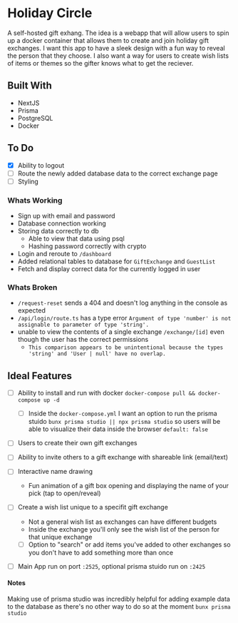 # Holiday Circle
A self-hosted gift exhang. The idea is a webapp that will allow users to spin up a docker container that allows them to create and join holiday gift exchanges. I want this app to have a sleek design with a fun way to reveal the person that they choose. I also want a way for users to create wish lists of items or themes so the gifter knows what to get the reciever.

## Built With
- NextJS
- Prisma
- PostgreSQL
- Docker

## To Do
- [x] Ability to logout
- [ ] Route the newly added database data to the correct exchange page
- [ ] Styling

### Whats Working
- Sign up with email and password
- Database connection working
- Storing data correctly to db
    - Able to view that data using psql
    - Hashing password correctly with crypto
- Login and reroute to `/dashboard`
- Added relational tables to database for `GiftExchange` and `GuestList`
- Fetch and display correct data for the currently logged in user

### Whats Broken
- `/request-reset` sends a 404 and doesn't log anything in the console as expected
- `/api/login/route.ts` has a type error `Argument of type 'number' is not assignable to parameter of type 'string'.`
- unable to view the contents of a single exchange `/exchange/[id]` even though the user has the correct permissions
    - `This comparison appears to be unintentional because the types 'string' and 'User | null' have no overlap.`

## Ideal Features
- [ ] Ability to install and run with docker `docker-compose pull && docker-compose up -d`
    - [ ] Inside the `docker-compose.yml` I want an option to run the prisma stuido `bunx prisma studio || npx prisma studio` so users will be able to visualize their data inside the browser `default: false`
- [ ] Users to create their own gift exchanges 
- [ ] Ability to invite others to a gift exchange with shareable link (email/text)
- [ ] Interactive name drawing
    - Fun animation of a gift box opening and displaying the name of your pick (tap to open/reveal)
- [ ] Create a wish list unique to a specifit gift exchange
    - Not a general wish list as exchanges can have different budgets
    - Inside the exchange you'll only see the wish list of the person for that unique exchange
    - [ ] Option to "search" or add items you've added to other exchanges so you don't have to add something more than once
- [ ] Main App run on port `:2525`, optional prisma stuido run on `:2425`


#### Notes
Making use of prisma studio was incredibly helpful for adding example data to the database as there's no other way to do so at the moment `bunx prisma studio`